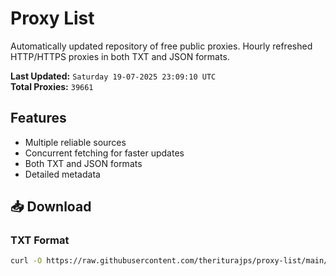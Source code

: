 # Proxy List

Automatically updated repository of free public proxies. Hourly refreshed HTTP/HTTPS proxies in both TXT and JSON formats.

**Last Updated:** `Saturday 19-07-2025 23:09:10 UTC`  
**Total Proxies:** `39661`

## Features
- Multiple reliable sources
- Concurrent fetching for faster updates
- Both TXT and JSON formats
- Detailed metadata

## 📥 Download

### TXT Format
```bash
curl -O https://raw.githubusercontent.com/theriturajps/proxy-list/main/proxies.txt